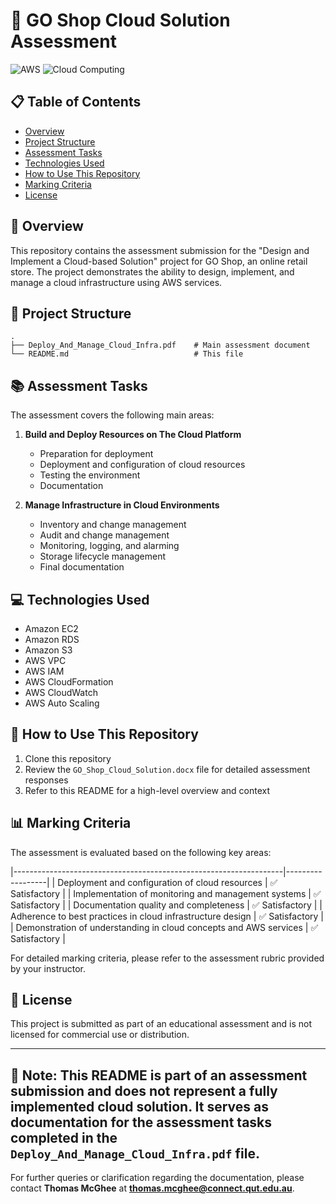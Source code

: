 # 🚀 GO Shop Cloud Solution Assessment

![AWS](https://img.shields.io/badge/AWS-%23FF9900.svg?style=for-the-badge&logo=amazon-aws&logoColor=white)
![Cloud Computing](https://img.shields.io/badge/Cloud%20Computing-0089D6?style=for-the-badge&logo=microsoft-azure&logoColor=white)

## 📋 Table of Contents
- [Overview](#overview)
- [Project Structure](#project-structure)
- [Assessment Tasks](#assessment-tasks)
- [Technologies Used](#technologies-used)
- [How to Use This Repository](#how-to-use-this-repository)
- [Marking Criteria](#marking-criteria)
- [License](#license)

## 🌟 Overview

This repository contains the assessment submission for the "Design and Implement a Cloud-based Solution" project for GO Shop, an online retail store. The project demonstrates the ability to design, implement, and manage a cloud infrastructure using AWS services.

## 📁 Project Structure

```
.
├── Deploy_And_Manage_Cloud_Infra.pdf    # Main assessment document
└── README.md                            # This file
```

## 📚 Assessment Tasks

The assessment covers the following main areas:

1. **Build and Deploy Resources on The Cloud Platform**
   - Preparation for deployment
   - Deployment and configuration of cloud resources
   - Testing the environment
   - Documentation

2. **Manage Infrastructure in Cloud Environments**
   - Inventory and change management
   - Audit and change management
   - Monitoring, logging, and alarming
   - Storage lifecycle management
   - Final documentation

## 💻 Technologies Used

- Amazon EC2
- Amazon RDS
- Amazon S3
- AWS VPC
- AWS IAM
- AWS CloudFormation
- AWS CloudWatch
- AWS Auto Scaling

## 🔧 How to Use This Repository

1. Clone this repository
2. Review the `GO_Shop_Cloud_Solution.docx` file for detailed assessment responses
3. Refer to this README for a high-level overview and context

## 📊 Marking Criteria

The assessment is evaluated based on the following key areas:

|-------------------------------------------------------------------|------------------|
| Deployment and configuration of cloud resources                   | ✅ Satisfactory   |
| Implementation of monitoring and management systems               | ✅ Satisfactory   |
| Documentation quality and completeness                            | ✅ Satisfactory   |
| Adherence to best practices in cloud infrastructure design        | ✅ Satisfactory   |
| Demonstration of understanding in cloud concepts and AWS services | ✅ Satisfactory   |


For detailed marking criteria, please refer to the assessment rubric provided by your instructor.

## 📜 License

This project is submitted as part of an educational assessment and is not licensed for commercial use or distribution.

---

📌 **Note**: This README is part of an assessment submission and does not represent a fully implemented cloud solution. It serves as documentation for the assessment tasks completed in the `Deploy_And_Manage_Cloud_Infra.pdf` file.
---

For further queries or clarification regarding the documentation, please contact **Thomas McGhee** at **thomas.mcghee@connect.qut.edu.au**.
